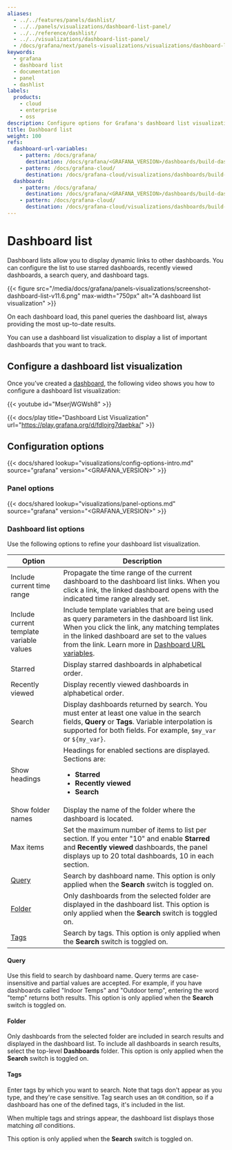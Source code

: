 ```yaml
---
aliases:
  - ../../features/panels/dashlist/
  - ../../panels/visualizations/dashboard-list-panel/
  - ../../reference/dashlist/
  - ../../visualizations/dashboard-list-panel/
  - /docs/grafana/next/panels-visualizations/visualizations/dashboard-list/
keywords:
  - grafana
  - dashboard list
  - documentation
  - panel
  - dashlist
labels:
  products:
    - cloud
    - enterprise
    - oss
description: Configure options for Grafana's dashboard list visualization
title: Dashboard list
weight: 100
refs:
  dashboard-url-variables:
    - pattern: /docs/grafana/
      destination: /docs/grafana/<GRAFANA_VERSION>/dashboards/build-dashboards/create-dashboard-url-variables/
    - pattern: /docs/grafana-cloud/
      destination: /docs/grafana-cloud/visualizations/dashboards/build-dashboards/create-dashboard-url-variables/
  dashboard:
    - pattern: /docs/grafana/
      destination: /docs/grafana/<GRAFANA_VERSION>/dashboards/build-dashboards/create-dashboard/
    - pattern: /docs/grafana-cloud/
      destination: /docs/grafana-cloud/visualizations/dashboards/build-dashboards/create-dashboard/
---
```


# Dashboard list

Dashboard lists allow you to display dynamic links to other dashboards. You can configure the list to use starred dashboards, recently viewed dashboards, a search query, and dashboard tags.

{{< figure src="/media/docs/grafana/panels-visualizations/screenshot-dashboard-list-v11.6.png" max-width="750px" alt="A dashboard list visualization" >}}

On each dashboard load, this panel queries the dashboard list, always providing the most up-to-date results.

You can use a dashboard list visualization to display a list of important dashboards that you want to track.

## Configure a dashboard list visualization

Once you’ve created a [dashboard](ref:dashboard), the following video shows you how to configure a dashboard list visualization:

{{< youtube id="MserjWGWsh8" >}}

{{< docs/play title="Dashboard List Visualization" url="https://play.grafana.org/d/fdlojrg7daebka/" >}}

## Configuration options

{{< docs/shared lookup="visualizations/config-options-intro.md" source="grafana" version="<GRAFANA_VERSION>" >}}

### Panel options

{{< docs/shared lookup="visualizations/panel-options.md" source="grafana" version="<GRAFANA_VERSION>" >}}

### Dashboard list options

Use the following options to refine your dashboard list visualization.

<!-- prettier-ignore-start -->

| Option | Description |
| ------ | ----------- |
| Include current time range | Propagate the time range of the current dashboard to the dashboard list links. When you click a link, the linked dashboard opens with the indicated time range already set. |
| Include current template variable values | Include template variables that are being used as query parameters in the dashboard list link. When you click the link, any matching templates in the linked dashboard are set to the values from the link. Learn more in [Dashboard URL variables](ref:dashboard-url-variables). |
| Starred | Display starred dashboards in alphabetical order. |
| Recently viewed | Display recently viewed dashboards in alphabetical order. |
| Search | Display dashboards returned by search. You must enter at least one value in the search fields, **Query** or **Tags**. Variable interpolation is supported for both fields. For example, `$my_var` or `${my_var}`. |
| Show headings | Headings for enabled sections are displayed. Sections are:<ul><li>**Starred**</li><li>**Recently viewed**</li><li>**Search**</li> |
| Show folder names | Display the name of the folder where the dashboard is located. |
| Max items | Set the maximum number of items to list per section. If you enter "10" and enable **Starred** and **Recently viewed** dashboards, the panel displays up to 20 total dashboards, 10 in each section. |
| [Query](#query) | Search by dashboard name. This option is only applied when the **Search** switch is toggled on. |
| [Folder](#folder) | Only dashboards from the selected folder are displayed in the dashboard list. This option is only applied when the **Search** switch is toggled on. |
| [Tags](#tags) | Search by tags. This option is only applied when the **Search** switch is toggled on.  |

<!-- prettier-ignore-end -->

#### Query

Use this field to search by dashboard name. Query terms are case-insensitive and partial values are accepted.
For example, if you have dashboards called "Indoor Temps" and "Outdoor temp", entering the word "temp" returns both results.
This option is only applied when the **Search** switch is toggled on.

#### Folder

Only dashboards from the selected folder are included in search results and displayed in the dashboard list.
To include all dashboards in search results, select the top-level **Dashboards** folder.
This option is only applied when the **Search** switch is toggled on.

#### Tags

Enter tags by which you want to search. Note that tags don't appear as you type, and they're case sensitive.
Tag search uses an `OR` condition, so if a dashboard has one of the defined tags, it's included in the list.

When multiple tags and strings appear, the dashboard list displays those matching _all_ conditions.

This option is only applied when the **Search** switch is toggled on.
